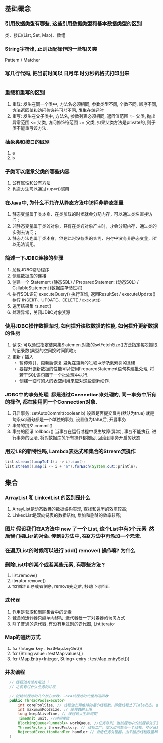 ## 基础概念

### 引用数据类型有哪些, 这些引用数据类型和基本数据类型的区别
类、接口(List, Set, Map)、数组


### String字符串, 正则匹配操作的一些相关类
Pattern / Matcher


### 写几行代码, 把当前时间以 日月年 时分秒的格式打印出来
```java

```


### 重载和重写的区别
1. 重载: 发生在同一个类中, 方法名必须相同, 参数类型不同, 个数不同, 顺序不同, 方法返回值和访问修饰符可以不同, 发生在编译时
2. 重写: 发生在父子类中, 方法名, 参数列表必须相同, 返回值范围 <= 父类, 抛出异常范围 <= 父类, 访问修饰符范围 >= 父类, 如果父类方法是private的, 则子类不能重写该方法.


### 抽象类和接口的区别
1. a
2. b


### 子类可以继承父类的哪些内容
1. 公有属性和公有方法
2. 构造方法可以通过super()调用


### 在Java中, 为什么不允许从静态方法中访问非静态变量
1. 静态变量属于类本身，在类加载的时候就会分配内存，可以通过类名直接访问；
2. 非静态变量属于类的对象，只有在类的对象产生时，才会分配内存，通过类的实例去访问；
3. 静态方法也属于类本身，但是此时没有类的实例，内存中没有非静态变量，所以无法调用。


### 简述一下JDBC连接的步骤
1. 加载JDBC驱动程序
2. 创建数据库的连接
3. 创建一个 Statement (静态SQL) / PreparedStatement (动态SQL) / CallableStatement (数据库存储过程)
4. 执行SQL语句 executeQuery() 执行查询, 返回ResultSet / executeUpdate() 执行 INSERT、UPDATE、DELETE / execute()
5. 遍历结果集 rs.next()
6. 处理异常，关闭JDBC对象资源


### 使用JDBC操作数据库时, 如何提升读取数据的性能, 如何提升更新数据的性能
1. 读取: 可以通过指定结果集Statement对象的setFetchSize()方法指定每次抓取的记录数(典型的空间换时间策略);
2. 更新 / 插入 
   - 暂停索引，更新后恢复.避免在更新的过程中涉及到索引的重建.
   - 要提升更新数据的性能可以使用PreparedStatement语句构建批处理, 将若干SQL语句置于一个批处理中执行.
   - 创建一临时的大的表空间用来应对这些更新动作．


### JDBC中的事务处理, 都是通过Connection来处理的, 同一事务中所有的操作, 都在使用同一个Connection对象.
1. 开启事务: setAutoCommit(boolean b) 设置是否提交事务(默认为true) 就是每条sql语句都是一个单独的事务, 设置值为false后, 开启事务
2. 事务的提交 commit()
3. 事务的回滚 rollback() 当事务在运行过程中发生故障(异常), 事务不能执行, 进行事务的回滚, 将对数据库的所有操作都撤回, 回滚到事务开启的状态




### 用过1.8的新特性吗, Lambda表达式和集合的Stream流操作
```java
list.stream().mapToInt(i -> i).sum();
list.stream().map(i -> i + "a").forEach(System.out::println);
```



## 集合

### ArrayList 和 LinkedList 的区别是什么
1. ArrayList是动态数组的数据结构实现, 查找和遍历的效率较高;
2. LinkedList是双向链表的数据结构, 增加和删除的效率较高;


### 图片 假设我们在A方法中 new 了一个 List, 这个List中有3个元素, 然后我们把List的对象, 传到B方法中, 在B方法中再添加一个元素.

### 在遍历List的时候可以进行 add() remove() 操作嘛? 为什么

### 删除List中的某个或者某些元素, 有哪些方法 ?
1. list.remove()
2. iterator.remove()
3. for循环正序或者倒序, remove完之后, 移动下标回正


### 迭代器
1. 作用是获取和删除集合中的元素
2. 普通的迭代器只能单向移动, 迭代器统一了对容器的访问方式
3. 除了普通的迭代器, 有没有用过别的迭代器, ListIterator


### Map的遍历方式
1. for (Integer key : testMap.keySet())
2. for (String value : testMap.values())
3. for (Map.Entry<Integer, String> entry : testMap.entrySet())




### 并发编程
```Java
  // 线程池有没有用过 ? 
  // 之前有过什么业务的并发
  
  // 创建线程池的几个核心参数, Java线程池的完整构造函数
  public ThreadPoolExecutor(
      int corePoolSize, // 线程池长期维持的最小线程数，即使线程处于Idle状态，也不会回收
      int maximumPoolSize, // 线程数的上限
      long keepAliveTime, // 线程最大生命周期
      TimeUnit unit, //时间单位
      BlockingQueue<Runnable> workQueue, //任务队列。当线程池中的线程都处于运行状态，而此时任务数量继续增加，则需要一个容器来容纳这些任务，这就是任务队列。
      ThreadFactory threadFactory, // 线程工厂。定义如何启动一个线程，可以设置线程名称，并且可以确认是否是后台线程等。
      RejectedExecutionHandler handler // 拒绝任务处理器。由于超出线程数量和队列容量而对继续增加的任务进行处理的程序。
  )
```



